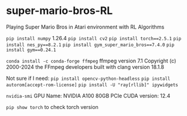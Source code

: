 # super-mario-bros-RL
Playing Super Mario Bros in Atari environment with RL Algorithms 

```pip install numpy``` 1.26.4
```pip install cv2```
```pip install torch==2.5.1```
```pip install nes_py==8.2.1```
```pip install gym_super_mario_bros==7.4.0```
```pip install gym==0.24.1```

```conda install -c conda-forge ffmpeg```
ffmpeg version 7.1 Copyright (c) 2000-2024 the FFmpeg developers
built with clang version 18.1.8

Not sure if I need:
```pip install opencv-python-headless```
```pip install autorom[accept-rom-license]```
```pip install -U "ray[rllib]" ipywidgets```

```nvidia-smi```
GPU Name: NVIDIA A100 80GB PCIe 
CUDA version: 12.4

```pip show torch``` to check torch version
